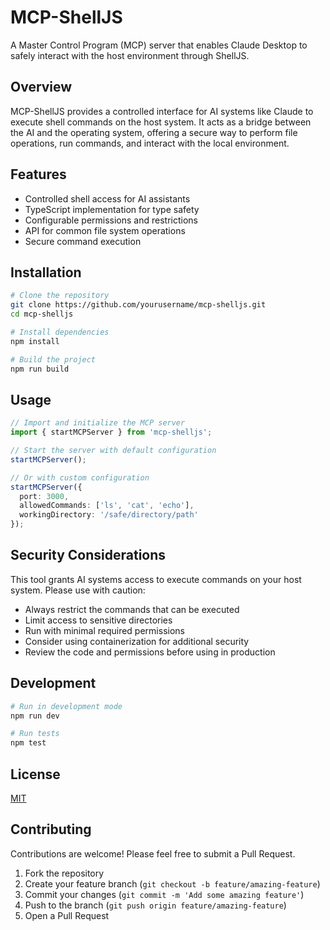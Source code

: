 # MCP-ShellJS

A Master Control Program (MCP) server that enables Claude Desktop to safely interact with the host environment through ShellJS.

## Overview

MCP-ShellJS provides a controlled interface for AI systems like Claude to execute shell commands on the host system. It acts as a bridge between the AI and the operating system, offering a secure way to perform file operations, run commands, and interact with the local environment.

## Features

- Controlled shell access for AI assistants
- TypeScript implementation for type safety
- Configurable permissions and restrictions
- API for common file system operations
- Secure command execution

## Installation

```bash
# Clone the repository
git clone https://github.com/yourusername/mcp-shelljs.git
cd mcp-shelljs

# Install dependencies
npm install

# Build the project
npm run build
```

## Usage

```typescript
// Import and initialize the MCP server
import { startMCPServer } from 'mcp-shelljs';

// Start the server with default configuration
startMCPServer();

// Or with custom configuration
startMCPServer({
  port: 3000,
  allowedCommands: ['ls', 'cat', 'echo'],
  workingDirectory: '/safe/directory/path'
});
```

## Security Considerations

This tool grants AI systems access to execute commands on your host system. Please use with caution:

- Always restrict the commands that can be executed
- Limit access to sensitive directories
- Run with minimal required permissions
- Consider using containerization for additional security
- Review the code and permissions before using in production

## Development

```bash
# Run in development mode
npm run dev

# Run tests
npm test
```

## License

[MIT](LICENSE)

## Contributing

Contributions are welcome! Please feel free to submit a Pull Request.

1. Fork the repository
2. Create your feature branch (`git checkout -b feature/amazing-feature`)
3. Commit your changes (`git commit -m 'Add some amazing feature'`)
4. Push to the branch (`git push origin feature/amazing-feature`)
5. Open a Pull Request
